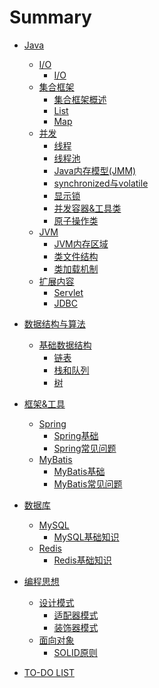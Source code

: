 # Summary

* [Java](java/README.md)
    * [I/O]()
        * [I/O](java/io/io.md)
    * [集合框架]()
        * [集合框架概述](java/collections/brief.md)
        * [List](java/collections/List.md)
        * [Map](java/collections/Map.md)
    * [并发]()
        * [线程](java/concurrent/Thread.md)
        * [线程池](java/concurrent/threadpool.md)
        * [Java内存模型(JMM)](java/concurrent/JMM.md)
        * [synchronized与volatile](java/concurrent/synchronized_volatile.md)
        * [显示锁](java/concurrent/lock.md)
        * [并发容器&工具类](java/concurrent/container_tools.md)
        * [原子操作类](java/concurrent/atomic.md)
    * [JVM]()
        * [JVM内存区域](java/jvm/Mem.md)
        * [类文件结构](java/jvm/ClassFile.md)
        * [类加载机制](java/jvm/ClassLoad.md)
    * [扩展内容]()
        * [Servlet](java/extends/servlet.md)
        * [JDBC](java/extends/JDBC.md)

* [数据结构与算法](dsa/README.md)
    * [基础数据结构]()
        * [链表](dsa/ds/linkedList.md)
        * [栈和队列](dsa/ds/stack_queue.md)
        * [树](dsa/ds/tree.md)

* [框架&工具](framework/README.md)
    * [Spring]()
        * [Spring基础](framework/spring/brief.md)
        * [Spring常见问题](framework/spring/questions.md)
    * [MyBatis]()
        * [MyBatis基础](framework/mybatis/brief.md)
        * [MyBatis常见问题](framework/mybatis/questions.md)

* [数据库](db/README.md)
    * [MySQL]()
        * [MySQL基础知识](db/mysql/brief.md)
    * [Redis]()
        * [Redis基础知识](db/redis/brief.md)

* [编程思想](concept/README.md)
    * [设计模式]()
        * [适配器模式](concept/designPattern/Adapter.md)
        * [装饰器模式](concept/designPattern/Decorator.md)
    * [面向对象]()
        * [SOLID原则](concept/oop/SOLID.md)

* [TO-DO LIST](TODO.md)
